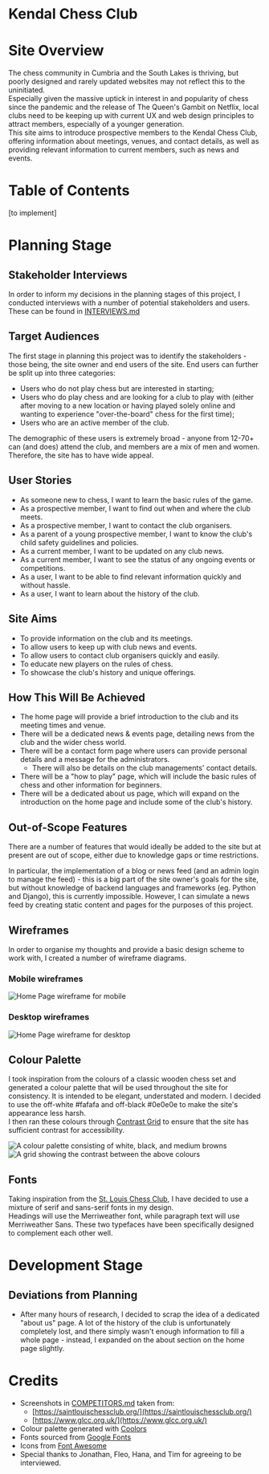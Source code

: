 # Kendal Chess Club

# Site Overview

The chess community in Cumbria and the South Lakes is thriving, but poorly designed and rarely updated websites may not reflect this to the uninitiated.  
Especially given the massive uptick in interest in and popularity of chess since the pandemic and the release of The Queen's Gambit on Netflix, local clubs need to be keeping up with current UX and web design principles to attract members, especially of a younger generation.  
This site aims to introduce prospective members to the Kendal Chess Club, offering information about meetings, venues, and contact details, as well as providing relevant information to current members, such as news and events.

# Table of Contents

[to implement]

# Planning Stage

## Stakeholder Interviews  

In order to inform my decisions in the planning stages of this project, I conducted interviews with a number of potential stakeholders and users. These can be found in [INTERVIEWS.md](docs/INTERVIEWS.md)

## Target Audiences

The first stage in planning this project was to identify the stakeholders - those being, the site owner and end users of the site. End users can further be split up into three categories: 
- Users who do not play chess but are interested in starting;
- Users who do play chess and are looking for a club to play with (either after moving to a new location or having played solely online and wanting to experience "over-the-board" chess for the first time);
- Users who are an active member of the club.  

The demographic of these users is extremely broad - anyone from 12-70+ can (and does) attend the club, and members are a mix of men and women. Therefore, the site has to have wide appeal.  

## User Stories

- As someone new to chess, I want to learn the basic rules of the game. 
- As a prospective member, I want to find out when and where the club meets.
- As a prospective member, I want to contact the club organisers.
- As a parent of a young prospective member, I want to know the club's child safety guidelines and policies.
- As a current member, I want to be updated on any club news.
- As a current member, I want to see the status of any ongoing events or competitions.
- As a user, I want to be able to find relevant information quickly and without hassle. 
- As a user, I want to learn about the history of the club.   

## Site Aims

- To provide information on the club and its meetings.
- To allow users to keep up with club news and events.
- To allow users to contact club organisers quickly and easily.
- To educate new players on the rules of chess.
- To showcase the club's history and unique offerings.

## How This Will Be Achieved

- The home page will provide a brief introduction to the club and its meeting times and venue.
- There will be a dedicated news & events page, detailing news from the club and the wider chess world.
- There will be a contact form page where users can provide personal details and a message for the administrators.
    - There will also be details on the club managements' contact details.
- There will be a "how to play" page, which will include the basic rules of chess and other information for beginners.
- There will be a dedicated about us page, which will expand on the introduction on the home page and include some of the club's history.

## Out-of-Scope Features

There are a number of features that would ideally be added to the site but at present are out of scope, either due to knowledge gaps or time restrictions.

In particular, the implementation of a blog or news feed (and an admin login to manage the feed) - this is a big part of the site owner's goals for the site, but without knowledge of backend languages and frameworks (eg. Python and Django), this is currently impossible. However, I can simulate a news feed by creating static content and pages for the purposes of this project.

## Wireframes

In order to organise my thoughts and provide a basic design scheme to work with, I created a number of wireframe diagrams.  

### Mobile wireframes
![Home Page wireframe for mobile](docs/images/wireframes/homepage-mobile.png)

### Desktop wireframes
![Home Page wireframe for desktop](docs/images/wireframes/homepage-desktop.png)

## Colour Palette

I took inspiration from the colours of a classic wooden chess set and generated a colour palette that will be used throughout the site for consistency. It is intended to be elegant, understated and modern. I decided to use the off-white #fafafa and off-black #0e0e0e to make the site's appearance less harsh.  
I then ran these colours through [Contrast Grid](https://contrast-grid.eightshapes.com/?version=1.1.0&background-colors=&foreground-colors=%23fafafa%0D%0A%23c48d5a%0D%0A%23875a31%0D%0A%23000000&es-color-form__tile-size=compact&es-color-form__show-contrast=aaa&es-color-form__show-contrast=aa&es-color-form__show-contrast=aa18&es-color-form__show-contrast=dnp) to ensure that the site has sufficient contrast for accessibility.

![A colour palette consisting of white, black, and medium browns](docs/images/colour-palette.png)
![A grid showing the contrast between the above colours](docs/images/colour-contrast.png)

## Fonts

Taking inspiration from the [St. Louis Chess Club](https://saintlouischessclub.org/), I have decided to use a mixture of serif and sans-serif fonts in my design.  
Headings will use the Merriweather font, while paragraph text will use Merriweather Sans. These two typefaces have been specifically designed to complement each other well.

# Development Stage

## Deviations from Planning

- After many hours of research, I decided to scrap the idea of a dedicated "about us" page. A lot of the history of the club is unfortunately completely lost, and there simply wasn't enough information to fill a whole page - instead, I expanded on the about section on the home page slightly.

# Credits

- Screenshots in [COMPETITORS.md](docs/COMPETITORS.md) taken from: 
    - [https://saintlouischessclub.org/](https://saintlouischessclub.org/) 
    - [https://www.glcc.org.uk/](https://www.glcc.org.uk/)
- Colour palette generated with [Coolors](https://coolors.co/?home)
- Fonts sourced from [Google Fonts](https://fonts.google.com/)
- Icons from [Font Awesome](https://fontawesome.com/)
- Special thanks to Jonathan, Fleo, Hana, and Tim for agreeing to be interviewed.